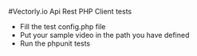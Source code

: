 #Vectorly.io Api Rest PHP Client tests

- Fill the test config.php file
- Put your sample video in the path you have defined
- Run the phpunit tests